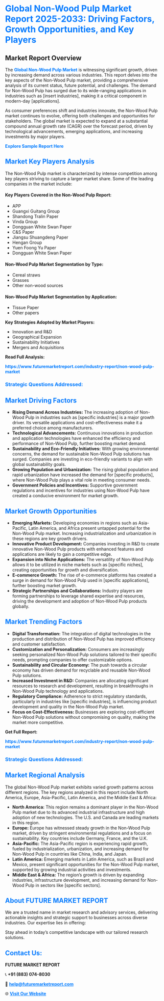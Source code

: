 <h1 style="color: #007BFF;">Global Non-Wood Pulp Market Report 2025-2033: Driving Factors, Growth Opportunities, and Key Players</h1>

<section id="overview">
<h2>Market Report Overview</h2>
<p>The <a href="https://www.futuremarketreport.com/industry-report/non-wood-pulp-market" style="color: #007BFF; text-decoration: none;"><strong>Global Non-Wood Pulp Market</strong></a> is witnessing significant growth, driven by increasing demand across various industries. This report delves into the key aspects of the Non-Wood Pulp market, providing a comprehensive analysis of its current status, future potential, and challenges. The demand for Non-Wood Pulp has surged due to its wide-ranging applications in industries such as [insert industries], making it a critical component in modern-day [applications].</p>
<p>As consumer preferences shift and industries innovate, the Non-Wood Pulp market continues to evolve, offering both challenges and opportunities for stakeholders. The global market is expected to expand at a substantial compound annual growth rate (CAGR) over the forecast period, driven by technological advancements, emerging applications, and increasing investments by major players.</p>
</section>

<section id="overview">
<p><a href="https://www.futuremarketreport.com/request-sample/reportId=114909" style="color: #007BFF; text-decoration: none;"><strong>Explore Sample Report Here</strong></a></p>
</section>

<section id="key-players">
<h2 style="color: #007BFF;">Market Key Players Analysis</h2>
<p>The Non-Wood Pulp market is characterized by intense competition among key players striving to capture a larger market share. Some of the leading companies in the market include:</p>
<h4>Key Players Covered in the Non-Wood Pulp Report:</h4>
<ul><li>APP</li><li>Guangxi Guitang Group</li><li>Shandong Tralin Paper</li><li>Vinda Group</li><li>Dongguan White Swan Paper</li><li>C&amp;S Paper</li><li>Jiangsu Shuangdeng Paper</li><li>Hengan Group</li><li>Yuen Foong Yu Paper</li><li>Dongguan White Swan Paper</li></ul>
<h4>Non-Wood Pulp Market Segmentation by Type:</h4>
<ul><li>Cereal straws</li><li>Grasses</li><li>Other non-wood sources</li></ul>

<h4>Non-Wood Pulp Market Segmentation by Application:</h4>
<ul><li>Tissue Paper</li><li>Other papers</li></ul>
<p><strong>Key Strategies Adopted by Market Players:</strong></p>
<ul>
<li>Innovation and R&D</li>
<li>Geographical Expansion</li>
<li>Sustainability Initiatives</li>
<li>Mergers and Acquisitions</li>
</ul>
</section>

<section>
<p><strong>Read Full Analysis: </strong></p><a href="https://www.futuremarketreport.com/industry-report/non-wood-pulp-market" style="color: #007BFF; text-decoration: none;"><strong>https://www.futuremarketreport.com/industry-report/non-wood-pulp-market</strong></a>
<h3 style="color: #007BFF;">Strategic Questions Addressed:</h3>
</section>

<section id="driving-factors">
<h2 style="color: #007BFF;">Market Driving Factors</h2>
<ul>
<li><strong>Rising Demand Across Industries:</strong> The increasing adoption of Non-Wood Pulp in industries such as [specific industries] is a major growth driver. Its versatile applications and cost-effectiveness make it a preferred choice among manufacturers.</li>
<li><strong>Technological Advancements:</strong> Continuous innovations in production and application technologies have enhanced the efficiency and performance of Non-Wood Pulp, further boosting market demand.</li>
<li><strong>Sustainability and Eco-Friendly Initiatives:</strong> With growing environmental concerns, the demand for sustainable Non-Wood Pulp solutions has surged. Companies are investing in eco-friendly variants to align with global sustainability goals.</li>
<li><strong>Growing Population and Urbanization:</strong> The rising global population and rapid urbanization have increased the demand for [specific products], where Non-Wood Pulp plays a vital role in meeting consumer needs.</li>
<li><strong>Government Policies and Incentives:</strong> Supportive government regulations and incentives for industries using Non-Wood Pulp have created a conducive environment for market growth.</li>
</ul>
</section>

<section id="growth-opportunities">
<h2 style="color: #007BFF;">Market Growth Opportunities</h2>
<ul>
<li><strong>Emerging Markets:</strong> Developing economies in regions such as Asia-Pacific, Latin America, and Africa present untapped potential for the Non-Wood Pulp market. Increasing industrialization and urbanization in these regions are key growth drivers.</li>
<li><strong>Innovative Product Development:</strong> Companies investing in R&D to create innovative Non-Wood Pulp products with enhanced features and applications are likely to gain a competitive edge.</li>
<li><strong>Expansion into Niche Applications:</strong> The versatility of Non-Wood Pulp allows it to be utilized in niche markets such as [specific niches], creating opportunities for growth and diversification.</li>
<li><strong>E-commerce Growth:</strong> The rise of e-commerce platforms has created a surge in demand for Non-Wood Pulp used in [specific applications], further boosting market growth.</li>
<li><strong>Strategic Partnerships and Collaborations:</strong> Industry players are forming partnerships to leverage shared expertise and resources, driving the development and adoption of Non-Wood Pulp products globally.</li>
</ul>
</section>

<section id="trending-factors">
<h2 style="color: #007BFF;">Market Trending Factors</h2>
<ul>
<li><strong>Digital Transformation:</strong> The integration of digital technologies in the production and distribution of Non-Wood Pulp has improved efficiency and customer satisfaction.</li>
<li><strong>Customization and Personalization:</strong> Consumers are increasingly seeking personalized Non-Wood Pulp solutions tailored to their specific needs, prompting companies to offer customizable options.</li>
<li><strong>Sustainability and Circular Economy:</strong> The push towards a circular economy has driven demand for recyclable and reusable Non-Wood Pulp solutions.</li>
<li><strong>Increased Investment in R&D:</strong> Companies are allocating significant resources to research and development, resulting in breakthroughs in Non-Wood Pulp technology and applications.</li>
<li><strong>Regulatory Compliance:</strong> Adherence to strict regulatory standards, particularly in industries like [specific industries], is influencing product development and quality in the Non-Wood Pulp market.</li>
<li><strong>Focus on Cost-Effectiveness:</strong> Businesses are exploring cost-efficient Non-Wood Pulp solutions without compromising on quality, making the market more competitive.</li>
</ul>
</section>

<section>
<p><strong>Get Full Report: </strong></p><a href="https://www.futuremarketreport.com/industry-report/non-wood-pulp-market" style="color: #007BFF; text-decoration: none;"><strong>https://www.futuremarketreport.com/industry-report/non-wood-pulp-market</strong></a>
<h3 style="color: #007BFF;">Strategic Questions Addressed:</h3>
</section>


<section id="regional-analysis">
<h2 style="color: #007BFF;">Market Regional Analysis</h2>
<p>The global Non-Wood Pulp market exhibits varied growth patterns across different regions. The key regions analyzed in this report include North America, Europe, Asia-Pacific, Latin America, and the Middle East & Africa:</p>
<ul>
<li><strong>North America:</strong> This region remains a dominant player in the Non-Wood Pulp market due to its advanced industrial infrastructure and high adoption of new technologies. The U.S. and Canada are leading markets in this region.</li>
<li><strong>Europe:</strong> Europe has witnessed steady growth in the Non-Wood Pulp market, driven by stringent environmental regulations and a focus on sustainability. Key countries include Germany, France, and the U.K.</li>
<li><strong>Asia-Pacific:</strong> The Asia-Pacific region is experiencing rapid growth, fueled by industrialization, urbanization, and increasing demand for Non-Wood Pulp in countries like China, India, and Japan.</li>
<li><strong>Latin America:</strong> Emerging markets in Latin America, such as Brazil and Mexico, present significant opportunities for the Non-Wood Pulp market, supported by growing industrial activities and investments.</li>
<li><strong>Middle East & Africa:</strong> The region’s growth is driven by expanding industries, infrastructure development, and increasing demand for Non-Wood Pulp in sectors like [specific sectors].</li>
</ul>
</section>

<footer>
<h2 style="color: #007BFF;">About FUTURE MARKET REPORT</h2>
<p>We are a trusted name in market research and advisory services, delivering actionable insights and strategic support to businesses across diverse industries. Our expertise lies in offering:</p>

<p>Stay ahead in today’s competitive landscape with our tailored research solutions.</p>

<h2 style="color: #007BFF;">Contact Us:</h2>
<p><strong>FUTURE MARKET REPORT</strong></p>
<p>📞 <strong>+91 (883) 074-8030</strong></p>
<p>📧 <strong><a href="mailto:help@futuremarketreport.com" style="color: #007BFF;">help@futuremarketreport.com</a></strong></p>
<p>🌐 <strong><a href="https://www.futuremarketreport.com/" style="color: #007BFF;">Visit Our Website</a></strong></p>
</footer>